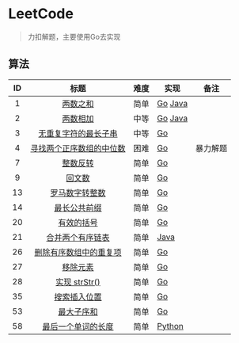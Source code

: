 # LeetCode

> 力扣解题，主要使用Go去实现

## 算法

|  ID  |                             标题                             | 难度 | 实现                                                         | 备注     |
| :--: | :----------------------------------------------------------: | ---- | ------------------------------------------------------------ | -------- |
|  1   |    [两数之和](https://leetcode-cn.com/problems/two-sum/)     | 简单 | [Go](algorithms/golang/0001_two-sum.go) [Java](algorithms/java/0001_two_sum.java) |          |
|  2   | [两数相加](https://leetcode-cn.com/problems/add-two-numbers/) | 中等 | [Go](algorithms/golang/0002_add-two-numbers.go) [Java](algorithms/java/0003_longest-substring-without-repeating-characters.java) |          |
|  3   | [无重复字符的最长子串](https://leetcode-cn.com/problems/longest-substring-without-repeating-characters/) | 中等 | [Go](algorithms/golang/0003_longest-substring-without-repeating-characters.go) |          |
|  4   | [寻找两个正序数组的中位数](https://leetcode-cn.com/problems/median-of-two-sorted-arrays/) | 困难 | [Go](algorithms/golang/0004_median-of-two-sorted-arrays.go)  | 暴力解题 |
|  7   | [整数反转](https://leetcode-cn.com/problems/reverse-integer/) | 简单 | [Go](algorithms/golang/0007_reverse-integer.go)              |          |
|  9   | [回文数](https://leetcode-cn.com/problems/palindrome-number/) | 简单 | [Go](algorithms/golang/0009_palindrome-number.go)            |          |
|  13  | [罗马数字转整数](https://leetcode-cn.com/problems/roman-to-integer/) | 简单 | [Go](algorithms/golang/0013_roman-to-integer.go)             |          |
|  14  | [最长公共前缀](https://leetcode-cn.com/problems/longest-common-prefix/) | 简单 | [Go](algorithms/golang/0014_longest-common-prefix.go)        |          |
|  20  | [有效的括号](https://leetcode-cn.com/problems/valid-parentheses/) | 简单 | [Go](algorithms/golang/0020_valid-parentheses.go)            |          |
|  21  | [合并两个有序链表](https://leetcode-cn.com/problems/merge-two-sorted-lists/) | 简单 | [Java](algorithms/java/0021_merge-two-sorted-lists.java)     |          |
|  26  | [删除有序数组中的重复项](https://leetcode-cn.com/problems/remove-duplicates-from-sorted-array/) | 简单 | [Go](algorithms/golang/0026_remove-duplicates-from-sorted-array.go) |          |
|  27  | [移除元素](https://leetcode-cn.com/problems/remove-element/) | 简单 | [Go](algorithms/golang/0027_remove-element.go)               |          |
|  28  | [实现 strStr()](https://leetcode-cn.com/problems/implement-strstr/) | 简单 | [Go](algorithms/golang/0028_implement-strstr.go)             |          |
|  35  | [搜索插入位置](https://leetcode-cn.com/problems/search-insert-position/) | 简单 | [Go](algorithms/golang/0035_search-insert-position.go)       |          |
|  53  | [最大子序和](https://leetcode-cn.com/problems/maximum-subarray/) | 简单 | [Go](algorithms/golang/0053_maximum-subarray.go)             |          |
|  58  | [最后一个单词的长度](https://leetcode-cn.com/problems/length-of-last-word/) | 简单 | [Python](algorithms/python/0058_length-of-last-word.py)      |          |

